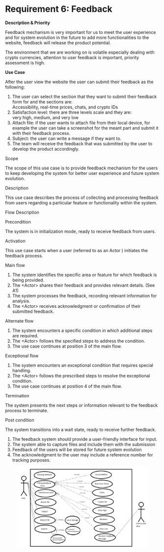 # Requirement 6: Feedback

**Description & Priority**

Feedback mechanism is very important for us to meet the user experience and for system evolution in the future to add more functionalities to the website, feedback will release the product potential.

The environment that we are working on is volatile especially dealing with crypto currencies, attention to user feedback is important, priority assessment is high.

**Use Case**

After the user view the website the user can submit their feedback as the following:

1. The user can select the section that they want to submit their feedback form for and the sections are:\
   Accessibility, real-time prices, chats, and crypto IDs
2. Satisfaction level: there are three levels scale and they are:\
   very high, medium, and very low
3. Attach file: if the user wants to attach file from their local device, for example the user can take a screenshot for the meant part and submit it with their feedback process.
4. Subject: the user can write a message if they want to.
5. The team will receive the feedback that was submitted by the user to develop the product accordingly.

Scope

The scope of this use case is to provide feedback mechanism for the users to keep developing the system for better user experience and future system evolution.

Description

This use case describes the process of collecting and processing feedback from users regarding a particular feature or functionality within the system.

Flow Description

Precondition

The system is in initialization mode, ready to receive feedback from users.

Activation

This use case starts when a user (referred to as an Actor ) initiates the feedback process.

Main flow

1. The system identifies the specific area or feature for which feedback is being provided.
2. The \<Actor> shares their feedback and provides relevant details. (See A1)
3. The system processes the feedback, recording relevant information for analysis.
4. The \<Actor> receives acknowledgment or confirmation of their submitted feedback.

Alternate flow

1. The system encounters a specific condition in which additional steps are required.
2. The \<Actor> follows the specified steps to address the condition.
3. The use case continues at position 3 of the main flow.

&#x20;

Exceptional flow

1. The system encounters an exceptional condition that requires special handling.
2. The \<Actor> follows the prescribed steps to resolve the exceptional condition.
3. The use case continues at position 4 of the main flow.

&#x20;

Termination

The system presents the next steps or information relevant to the feedback process to terminate.



Post condition

The system transitions into a wait state, ready to receive further feedback.



1. The feedback system should provide a user-friendly interface for input.
2. The system able to capture files and include them with the submission&#x20;
3. Feedback of the users will be stored for future system evolution
4. The acknowledgment to the user may include a reference number for tracking purposes.



<figure><img src="../../../.gitbook/assets/usecase diagram.png" alt=""><figcaption></figcaption></figure>
